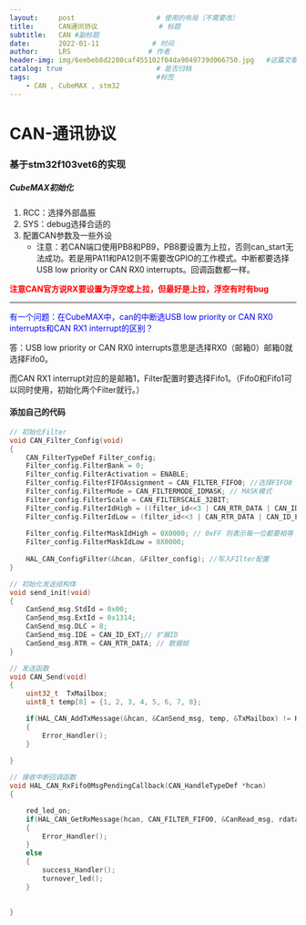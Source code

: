 ```yaml
---
layout:     post                    # 使用的布局（不需要改）
title:      CAN通讯协议               # 标题 
subtitle:   CAN #副标题
date:       2022-01-11             # 时间
author:     LRS                   # 作者
header-img: img/6eebeb8d2208caf455102f04da9049739d066750.jpg   #这篇文章标题背景图片
catalog: true                       # 是否归档
tags:                               #标签
    - CAN , CubeMAX , stm32
---
```


# CAN-通讯协议

### 基于stm32f103vet6的实现

##### CubeMAX初始化

1. RCC：选择外部晶振
2. SYS：debug选择合适的
3. 配置CAN参数及一些外设
   - 注意：若CAN端口使用PB8和PB9，PB8要设置为上拉，否则can_start无法成功。若是用PA11和PA12则不需要改GPIO的工作模式。中断都要选择USB low priority or CAN RX0 interrupts。回调函数都一样。

**<font color = "red">注意CAN官方说RX要设置为浮空或上拉，但最好是上拉，浮空有时有bug</font>**

---

<font color = "blue">有一个问题：在CubeMAX中，can的中断选USB low priority or CAN RX0 interrupts和CAN RX1 interrupt的区别？</font>

答：USB low priority or CAN RX0 interrupts意思是选择RX0（邮箱0）邮箱0就选择Fifo0。

而CAN RX1 interrupt对应的是邮箱1，Filter配置时要选择Fifo1。（Fifo0和Fifo1可以同时使用，初始化两个Filter就行。）

#### 添加自己的代码

~~~c
// 初始化Filter
void CAN_Filter_Config(void)
{
	CAN_FilterTypeDef Filter_config;
	Filter_config.FilterBank = 0;
	Filter_config.FilterActivation = ENABLE;
	Filter_config.FilterFIFOAssignment = CAN_FILTER_FIFO0; //选择FIFO0
	Filter_config.FilterMode = CAN_FILTERMODE_IDMASK; // MASK模式
	Filter_config.FilterScale = CAN_FILTERSCALE_32BIT;
	Filter_config.FilterIdHigh = ((filter_id<<3 | CAN_RTR_DATA | CAN_ID_EXT)&0xFFFF0000) >> 16;
	Filter_config.FilterIdLow = (filter_id<<3 | CAN_RTR_DATA | CAN_ID_EXT)&0xFFFF;
	
	Filter_config.FilterMaskIdHigh = 0X0000; // 0xFF 则表示每一位都要相等
	Filter_config.FilterMaskIdLow = 0X0000;
	
	HAL_CAN_ConfigFilter(&hcan, &Filter_config); //写入FIlter配置
}

// 初始化发送结构体
void send_init(void)
{
	CanSend_msg.StdId = 0x00;
	CanSend_msg.ExtId = 0x1314;
	CanSend_msg.DLC = 8;
	CanSend_msg.IDE = CAN_ID_EXT;// 扩展ID
	CanSend_msg.RTR = CAN_RTR_DATA; // 数据帧
}

// 发送函数
void CAN_Send(void)
{
	uint32_t  TxMailbox;
	uint8_t temp[8] = {1, 2, 3, 4, 5, 6, 7, 8};

	if(HAL_CAN_AddTxMessage(&hcan, &CanSend_msg, temp, &TxMailbox) != HAL_OK)
	{
		Error_Handler();
	}
	
}

// 接收中断回调函数
void HAL_CAN_RxFifo0MsgPendingCallback(CAN_HandleTypeDef *hcan)
{

	red_led_on;
	if(HAL_CAN_GetRxMessage(hcan, CAN_FILTER_FIFO0, &CanRead_msg, rdata) != HAL_OK)
	{
		Error_Handler();
	}
	else
	{
		success_Handler();
		turnover_led();
	}
	

}
~~~

